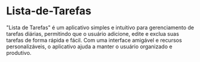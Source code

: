 # Lista-de-Tarefas
"Lista de Tarefas" é um aplicativo simples e intuitivo para gerenciamento de tarefas diárias, permitindo que o usuário adicione, edite e exclua suas tarefas de forma rápida e fácil. Com uma interface amigável e recursos personalizáveis, o aplicativo ajuda a manter o usuário organizado e produtivo.
